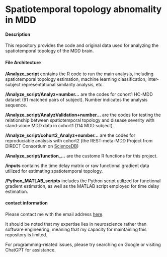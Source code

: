 # Spatiotemporal topology abnomality in MDD

#### Description
This repository provides the code and original data used for analyzing the spatiotemporal topology of the MDD brain.

#### File Architecture

**/Analyze_script** contains the R code to run the main analysis, including spatiotemporal topology estimation,
machine learning classification, inter-subject representational similarity analysis, etc.

**/Analyze_script/Analyz+number...** are the codes for cohort1 HC-MDD dataset (91 matched pairs of subject). Number indicates the analysis sequence.

**/Analyze_script/AnalyzValidation+number...** are the codes for testing the relationship between spatiotemporal topology and disease severity with stand-alone MDD data in cohort1 (114 MDD subject).

**/Analyze_script/cohort2_Analyz+number...**  are the codes for reproduciable analysis with cohort2 (the REST-meta-MDD Project from DIRECT Consortium on [ScienceDB](https://www.scidb.cn/en/detail?dataSetId=cbeb3c7124bf47a6af7b3236a3aaf3a8))

**/Analyze_script/function_...**  are the custome R functions for this project.

**/inputs** contains the time delay matrix or raw functional gradient data utilized for estimating spatiotemporal topology.

**/Python_MATLAB_scripts** includes the Python script utilized for functional gradient estimation, as well as the MATLAB script employed for time delay estimation.

#### contact information

Please contact me with the email address [here](2015021358@m.scnu.edu.cn).

It should be noted that my expertise lies in neuroscience rather than software engineering, meaning that my capacity for maintaining this repository is limited.

For programming-related issues, please try searching on Google or visiting ChatGPT for assistance.


